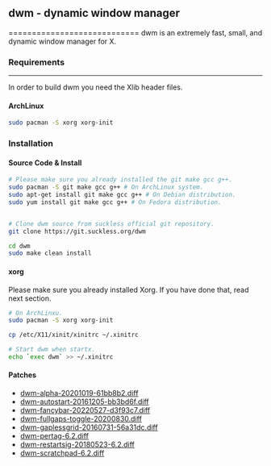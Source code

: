 ## dwm - dynamic window manager
============================
dwm is an extremely fast, small, and dynamic window manager for X.


### Requirements
------------
In order to build dwm you need the Xlib header files.

#### ArchLinux
```bash
sudo pacman -S xorg xorg-init
```

### Installation


#### Source Code & Install
```bash
# Please make sure you already installed the git make gcc g++.
sudo pacman -S git make gcc g++ # On ArchLinux system.
sudo apt-get install git make gcc g++ # On Debian distribution.
sudo yum install git make gcc g++ # On Fedora distribution.


# Clone dwm source from suckless official git repository.
git clone https://git.suckless.org/dwm

cd dwm 
sudo make clean install
```

#### xorg
Please make sure you already installed Xorg. If you have done that, read next section.


```bash
# On ArchLinxu.
sudo pacman -S xorg xorg-init

cp /etc/X11/xinit/xinitrc ~/.xinitrc

# Start dwm when startx.
echo `exec dwm` >> ~/.xinitrc
```

#### Patches

- [dwm-alpha-20201019-61bb8b2.diff](https://dwm.suckless.org/patches/alpha/)
- [dwm-autostart-20161205-bb3bd6f.diff](https://dwm.suckless.org/patches/autostart/)
- [dwm-fancybar-20220527-d3f93c7.diff](https://dwm.suckless.org/patches/fancybar/)
- [dwm-fullgaps-toggle-20200830.diff](https://dwm.suckless.org/patches/fullgaps/)
- [dwm-gaplessgrid-20160731-56a31dc.diff](https://dwm.suckless.org/patches/gaplessgrid/)
- [dwm-pertag-6.2.diff](https://dwm.suckless.org/patches/pertag/)
- [dwm-restartsig-20180523-6.2.diff](https://dwm.suckless.org/patches/restartsig/)
- [dwm-scratchpad-6.2.diff](https://dwm.suckless.org/patches/scratchpads/)
